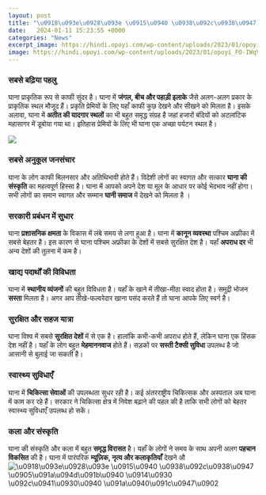 ```yaml
---
layout: post
title: "\u0918\u093e\u0928\u093e \u0915\u0940 \u0938\u092c\u0938\u0947 \u0905\u091a\u094d\u091b\u0940 \u0914\u0930 \u092c\u0941\u0930\u0940 \u091a\u0940\u091c\u0947\u0902"
date:   2024-01-11 15:23:55 +0000
categories: "News"
excerpt_image: https://hindi.opoyi.com/wp-content/uploads/2023/01/opoyi_FO-IWqVX.jpg
image: https://hindi.opoyi.com/wp-content/uploads/2023/01/opoyi_FO-IWqVX.jpg
---
```


### सबसे बढ़िया पहलु
घाना प्राकृतिक रूप से काफी सुंदर है। घाना में **जंगल, बीच और पहाड़ी इलाके** जैसे अलग-अलग प्रकार के प्राकृतिक स्थल मौजूद हैं। प्रकृति प्रेमियों के लिए यहाँ काफी कुछ देखने और सीखने को मिलता है। इसके अलावा, घाना में **अतीत की यादगार स्थलों** का भी बहुत समृद्ध संग्रह है जहां हजारों बंदियों को अटलांटिक महासागर में डूबोया गया था। इतिहास प्रेमियों के लिए भी घाना एक अच्छा पर्यटन स्थल है।

![](https://hindi.opoyi.com/wp-content/uploads/2023/01/opoyi_ZZw9dv7Hg.jpg)
### सबसे अनुकूल जनसंचार
घाना के लोग काफी मिलनसार और अतिथिभावी होते हैं। विदेशी लोगों का स्वागत और सत्कार **घाना की संस्कृति** का महत्वपूर्ण हिस्सा है। घाना में आपको अपने देश या मूल के आधार पर कोई भेदभाव नहीं होगा। सभी लोगों का समान स्वागत और सम्मान **घानी समाज** में देखने को मिलता है ।
### सरकारी प्रबंधन में सुधार 
घाना **प्रशासनिक क्षमता** के विकास में लंबे समय से लगा हुआ है। घाना में **कानून व्यवस्था** पश्चिम अफ्रीका में सबसे बेहतर है। इस कारण से घाना पश्चिम अफ्रीका के देशों में सबसे सुरक्षित देश है। यहाँ **अपराध दर** भी अन्य देशों की तुलना में कम है।
### खाद्य पदार्थों की विविधता
घाना में **स्थानीय व्यंजनों** की बहुत विविधता है। यहाँ के खाने में तीखा-मीठा स्वाद होता है। समुद्री भोजन **सस्ता** मिलता है। अगर आप तीखे-फल्वरेदार खाना पसंद करते हैं तो घाना आपके लिए स्वर्ग है। 
### सुरक्षित और सहज यात्रा
घाना विश्व में सबसे **सुरक्षित देशों** में से एक है। हालांकि कभी-कभी अपराध होते हैं, लेकिन घाना एक हिंसक देश नहीं है। यहाँ के लोग बहुत **मेहमाननवाज** होते हैं। सड़कों पर **सस्ती टैक्सी सुविधा** उपलब्ध है जो आसानी से बुलाई जा सकती है।
### स्वास्थ्य सुविधाएँ
घाना में **चिकित्सा सेवाओं** की उपलब्धता सुधर रही है। कई अंतरराष्ट्रीय चिकित्सक और अस्पताल अब घाना में काम कर रहे हैं। सरकार ने चिकित्सा क्षेत्र में निवेश बढ़ाने की पहल की है ताकि सभी लोगों को बेहतर स्वास्थ्य सुविधाएँ उपलब्ध हो सकें।
### कला और संस्कृति 
घाना की संस्कृति और कला में बहुत **समृद्ध विरासत** है। यहाँ के लोगों ने समय के साथ अपनी अलग **पहचान विकसित** की है। घाना में पारंपरिक **म्यूज़िक, नृत्य और कलाकृतियाँ** देखने औ
![\u0918\u093e\u0928\u093e \u0915\u0940 \u0938\u092c\u0938\u0947 \u0905\u091a\u094d\u091b\u0940 \u0914\u0930 \u092c\u0941\u0930\u0940 \u091a\u0940\u091c\u0947\u0902](https://hindi.opoyi.com/wp-content/uploads/2023/01/opoyi_FO-IWqVX.jpg)
